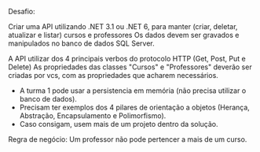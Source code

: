 Desafio:

Criar uma API utilizando .NET 3.1 ou .NET 6, para manter (criar, deletar, atualizar e listar) cursos e professores
Os dados devem ser gravados e manipulados no banco de dados SQL Server.

A API utilizar dos 4 principais verbos do protocolo HTTP (Get, Post, Put e Delete)
As propriedades das classes "Cursos" e "Professores" deverão ser criadas por vcs, com as propriedades que acharem necessários.
* A turma 1 pode usar a persistencia em memória (não precisa utilizar o banco de dados).
* Precisam ter exemplos dos 4 pilares de orientação a objetos (Herança, Abstração, Encapsulamento e Polimorfismo).
* Caso consigam, usem mais de um projeto dentro da solução.

Regra de negócio: Um professor não pode pertencer a mais de um curso.
